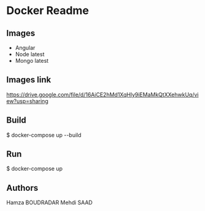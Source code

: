 # Docker Readme

## Images

- Angular
- Node latest
- Mongo latest

## Images link

https://drive.google.com/file/d/16AiCE2hMd1XqHly9iEMaMkQtXXehwkUq/view?usp=sharing

## Build

$ docker-compose up --build

## Run

$ docker-compose up

## Authors

Hamza BOUDRADAR
Mehdi SAAD
